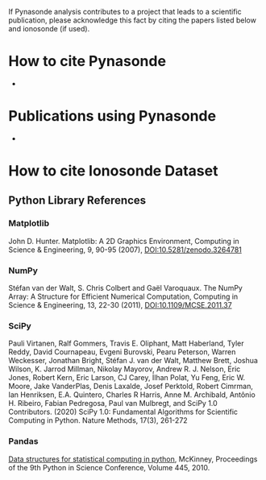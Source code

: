 <!-- 
Author(s): Shibaji Chakraborty

Disclaimer:

-->

If Pynasonde analysis contributes to a project that leads to a scientific publication, please acknowledge this fact by citing the papers listed below and ionosonde (if used).  

# How to cite Pynasonde
- 

# Publications using Pynasonde
- 


# How to cite Ionosonde Dataset



## Python Library References 

### Matplotlib
John D. Hunter. Matplotlib: A 2D Graphics Environment, Computing in Science & Engineering, 9, 90-95 (2007), [DOI:10.5281/zenodo.3264781](https://zenodo.org/record/3264781)

### NumPy
Stéfan van der Walt, S. Chris Colbert and Gaël Varoquaux. The NumPy Array: A Structure for Efficient Numerical Computation, Computing in Science & Engineering, 13, 22-30 (2011), [DOI:10.1109/MCSE.2011.37](https://ieeexplore.ieee.org/document/5725236)

### SciPy
Pauli Virtanen, Ralf Gommers, Travis E. Oliphant, Matt Haberland, Tyler Reddy, David Cournapeau, Evgeni Burovski, Pearu Peterson, Warren Weckesser, Jonathan Bright, Stéfan J. van der Walt, Matthew Brett, Joshua Wilson, K. Jarrod Millman, Nikolay Mayorov, Andrew R. J. Nelson, Eric Jones, Robert Kern, Eric Larson, CJ Carey, İlhan Polat, Yu Feng, Eric W. Moore, Jake VanderPlas, Denis Laxalde, Josef Perktold, Robert Cimrman, Ian Henriksen, E.A. Quintero, Charles R Harris, Anne M. Archibald, Antônio H. Ribeiro, Fabian Pedregosa, Paul van Mulbregt, and SciPy 1.0 Contributors. (2020) SciPy 1.0: Fundamental Algorithms for Scientific Computing in Python. Nature Methods, 17(3), 261-272

### Pandas
[Data structures for statistical computing in python](https://conference.scipy.org/proceedings/scipy2010/pdfs/mckinney.pdf), McKinney, Proceedings of the 9th Python in Science Conference, Volume 445, 2010.
